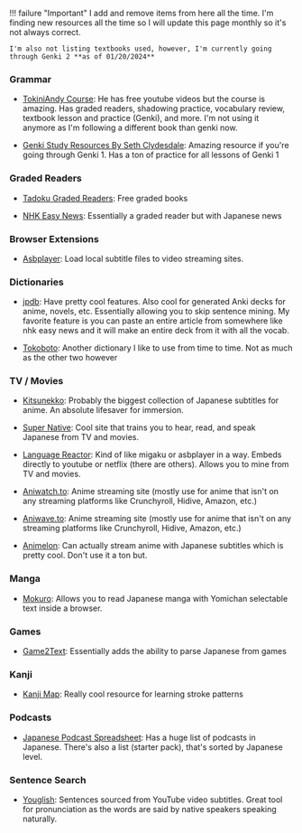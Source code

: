 !!! failure "Important"
    I add and remove items from here all the time. I'm finding new resources all the time so I will update this page monthly so it's not always correct.

    I'm also not listing textbooks used, however, I'm currently going through Genki 2 **as of 01/20/2024**

### Grammar
    
- [TokiniAndy Course](https://www.tokiniandy.com/login): He has free youtube videos but the course is amazing. Has graded readers, shadowing practice, vocabulary review, textbook lesson and practice (Genki), and more. I'm not using it anymore as I'm following a different book than genki now.
    
- [Genki Study Resources By Seth Clydesdale](https://sethclydesdale.github.io/genki-study-resources/lessons-3rd/): Amazing resource if you're going through Genki 1. Has a ton of practice for all lessons of Genki 1
    
### Graded Readers
    
- [Tadoku Graded Readers](https://tadoku.org/japanese/en/free-books-en/): Free graded books
    
- [NHK Easy News](https://www3.nhk.or.jp/news/easy/): Essentially a graded reader but with Japanese news

### Browser Extensions

- [Asbplayer](https://github.com/killergerbah/asbplayer): Load local subtitle files to video streaming sites.
    
### Dictionaries
    
- [jpdb](https://jpdb.io/): Have pretty cool features. Also cool for generated Anki decks for anime, novels, etc. Essentially allowing you to skip sentence mining. My favorite feature is you can paste an entire article from somewhere like nhk easy news and it will make an entire deck from it with all the vocab.

- [Tokoboto](https://takoboto.jp/): Another dictionary I like to use from time to time. Not as much as the other two however
    
### TV / Movies

- [Kitsunekko](https://kitsunekko.net/dirlist.php?dir=subtitles%2Fjapanese%2F): Probably the biggest collection of Japanese subtitles for anime. An absolute lifesaver for immersion.
    
- [Super Native](https://supernative.tv/): Cool site that trains you to hear, read, and speak Japanese from TV and movies.
    
- [Language Reactor](https://www.languagereactor.com/): Kind of like migaku or asbplayer in a way. Embeds directly to youtube or netflix (there are others). Allows you to mine from TV and movies.
    
- [Aniwatch.to](https://aniwatch.to/): Anime streaming site (mostly use for anime that isn't on any streaming platforms like Crunchyroll, Hidive, Amazon, etc.)

- [Aniwave.to](https://aniwave.to/): Anime streaming site (mostly use for anime that isn't on any streaming platforms like Crunchyroll, Hidive, Amazon, etc.)
    
- [Animelon](https://animelon.com/): Can actually stream anime with Japanese subtitles which is pretty cool. Don't use it a ton but.
    
### Manga
    
- [Mokuro](https://github.com/kha-white/mokuro): Allows you to read Japanese manga with Yomichan selectable text inside a browser.
    
### Games
    
- [Game2Text](https://game2text.com/): Essentially adds the ability to parse Japanese from games
    
### Kanji
    
- [Kanji Map](https://thekanjimap.com/): Really cool resource for learning stroke patterns
    
### Podcasts
    
- [Japanese Podcast Spreadsheet](https://docs.google.com/spreadsheets/d/17P2dBQHnBnHcG3ua_24IO6sP9RDC-5b3WHV9Ri2N5qU/edit#gid=0): Has a huge list of podcasts in Japanese. There's also a list (starter pack), that's sorted by Japanese level.
    
### Sentence Search
    
- [Youglish](https://youglish.com/japanese): Sentences sourced from YouTube video subtitles. Great tool for pronunciation as the words are said by native speakers speaking naturally.